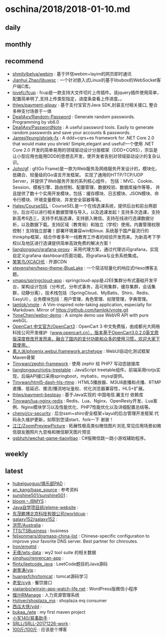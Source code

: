 # oschina/2018/2018-01-10.md



## daily



## monthly



## recommend

- [shmilylbelva/webim](http://git.oschina.net/shmilylbelva/layim) : 基于环信webim+layim的网页即时通讯
- [Jianhui Zhao/libuwsc](http://git.oschina.net/zhaojh329/libuwsc) : 一个针对嵌入式Linux的基于libubox的WebSocket客户端C库。
- [lovefc/fcup](http://git.oschina.net/lovefc/fcup) : fcup是一款支持大文件切片上传插件。该jquery插件使用简单，配置简单明了,支持上传类型指定，进度条查看上传进度。。
- [thlws/payment-alipay](http://git.oschina.net/thlws/payment-alipay) : 基于支付宝官方Java SDK,封装支付相关接口, 整合多种支付场景于一体
- [DealiAxy/Random-Password](http://git.oschina.net/deali/Random-Password) : Generate random passwords. Programming by vb6.0
- [DealiAxy/PasswordNote](http://git.oschina.net/deali/PasswordNote) : A useful password tools. Easily to generate random passwords and save your accounts & passwords.
- [JamesYeung/shriek-fx](http://git.oschina.net/JamesYeung/shriek-fx) : ️A ddd+cqrs+es framework for .NET Core 2.0 that would make you shriek! Simple,elegant and useful!一个使用 .NET Core 2.0 开发的简单易用的领域驱动设计分层框架（DDD+CQRS），宗旨是让小型应用也能用DDD的思想去开发，使开发者告别对领域驱动设计的复杂认识。
- [John/gf](http://git.oschina.net/johng/gf) : gf(Go Frame)是一款为Web服务及网络服务开发设计的，模块化、低耦合、轻量级的Go语言开发框架。 实现了通用的HTTP/TCP/UDP Server，并提供了Web服务开发的系列核心组件， 包括：MVC、Cookie、Session、模板引擎、路由控制、配置管理、数据校验、数据库操作等等， 并且提供了数十个实用开发模块，包括：缓存模块、日志模块、JSON模块、命令行模块、环境变量模块、并发安全容器等等。
- [Halex/CourseSEL](http://git.oschina.net/halex/CourseSEL) : CourseSEL是一个在线选课系统，提供后台和前台两部分。后台可以进行相关数据管理与导入，以及选课发起！支持多次选课，支持新高考6选三，支持手机版选课，支持嵌入微信。支持在线进行选课数据分析，以及数据下载。支持区域（教育局）和独立（学校）使用。内置管理权限控制！支持独立部署！部署环境兼容win和linux. 系统基于国产最流行的thinkphp框架，结合作者多年一线教育工作者的经验开发而来。为新高考下学校以及地区进行选课提供简单高效免费的解决方案！
- [lianglongqun/grafana-proxy](http://git.oschina.net/jscode/grafana-proxy) : 采用代理方案，通过代理访问grafana，实现自定义grafana dashboard页面功能。将grafana与业务系统集成。
- [笑笑鸟/XCACHE](http://git.oschina.net/hansoul/XCACHE) : 开源CDN
- [stevenshen/hexo-theme-BlueLake](http://git.oschina.net/stevenshen/hexo-theme-BlueLake) : 一个简洁轻量化的响应式Hexo博客主题。
- [vmaps/springcloud-app](http://git.oschina.net/vmaps/springcloud-app) : springcloud-app是J2EE集群分布式基础开发平台，架构设计包括（分布式，分布式事务，高可用集群，缓存集群，会话集群，动静分离），技术栈包括（SpringCloud、MyBatis、Shiro、Redis、EasyUI），业务模块包括：用户管理，角色管理、权限管理，字典管理。
- [tamlok/vnote](http://git.oschina.net/tamlok/vnote) : A Vim-inspired note-taking application, especially for Markdown. Mirror of https://github.com/tamlok/vnote.git
- [YoneChen/webvr-demo](http://git.oschina.net/YorkChan/webvr-demo) : A simple demo use WebVR API with pure webGL.
- [OpenCart 中文官方/OpenCart3](http://git.oschina.net/opencartcn/OpenCart3) : OpenCart 3 中文免费版，由成都光大网络科技公司开发维护（www.opencart.cn），版本基于OpenCart3.0.2.0英文原版深度修改开发而来，融合了国内的支付功能和众多的使用习惯，欢迎大家下载使用。
- [素人派/phoenix.webui.framework.archetype](http://git.oschina.net/arch2surenpi/phoenix.webui.framework.archetype) : WebUI自动化测试框架Maven骨架
- [Tinywan/zephir-framework](http://git.oschina.net/Tinywan/zephir-framework) : 使用 zephir 给 PHP7 写动态链接库
- [lianglongqun/riotjs-treetable](http://git.oschina.net/jscode/riotjs-treetable) : JavaScript treetable组件。前端采用riotjs实现，后端API接口采用springboot，mybatis，mysql提供。
- [Tinywan/html5-dash-hls-rtmp](http://git.oschina.net/Tinywan/html5-dash-hls-rtmp) : HTML5播放器、M3U8直播和点播、RTMP直播、低延迟、推流/播流地址鉴权、优化浏览器兼容性，HLS+扩展。
- [thlws/payment-bestpay](http://git.oschina.net/thlws/payment-bestpay) : 基于Java实现的 中国电信.翼支付 依赖库
- [Tinywan/lua-nginx-redis](http://git.oschina.net/Tinywan/lua-nginx-redis) : Redis、Lua、Nginx、OpenResty开发、Lua案例、Nginx模块学习以及性能优化、PHP7性能优化以及详细配置总结等。
- [chenyi/cy-security](http://git.oschina.net/leiyuxi/cy-security) : 后台ssm+shiro安全框架+layui的后台管理开发框架.代码永久维护更新，如帮到您请start、fork一下 谢谢！
- [江江/ZoomPreviewPicture](http://git.oschina.net/yangchaojiang0515/ZoomPreviewPicture) : 拓展性极高类似微信图片浏览,常见应用场景如微信朋友圈照片九宫格和微信聊天图片预览
- [gsbhzh/wechat-game-tiaoyitiao](http://git.oschina.net/gsbhz/wechat-game-tiaoyitiao) : C#版微信跳一跳小游戏辅助程序。


## weekly



## latest

- [hubeiguoguo/俱乐部PAD](http://git.oschina.net/hubeiguoguo/clubPad) : 
- [an_kang/base_source](http://git.oschina.net/an_kang/base_source) : 参考资料
- [sunshine501/sunshine501](http://git.oschina.net/sunshine501/sunshine501) : 
- [bloom丶/BMYS](http://git.oschina.net/yesbloom/BMYS) : 
- [Java自学项目组/eleme-website](http://git.oschina.net/MJLpx/eleme-website) : 
- [东茂鹏博北京科技有限公司/worldcup](http://git.oschina.net/dmpb/worldcup) : 
- [galaxy152/galaxy152](http://git.oschina.net/galaxy152/galaxy152) : 
- [洪荒/Australia](http://git.oschina.net/uph2/Australia) : 
- [TTS/TSBusiness](http://git.oschina.net/shouwangTS/TSBusiness) : business
- [felixonmars/dnsmasq-china-list](http://git.oschina.net/felixonmars/dnsmasq-china-list) : Chinese-specific configuration to improve your favorite DNS server. Best partner for chnroutes.
- [Iron/emqttd](http://git.oschina.net/xwiron/emqttd) : 
- [无夜/wts-data](http://git.oschina.net/nnsword/wts-data) : wy2 tool suite 的相关数据
- [xinghuo/renrencan-app](http://git.oschina.net/xinghuo/renrencan-app) : 
- [flintx/leetcode_java](http://git.oschina.net/flintx/leetcode_java) : LeetCode题目的Java源码
- [谢景涛/vip](http://git.oschina.net/XieJingTao/vip) : 
- [huangxfchn/tomcat](http://git.oschina.net/bestkobe/tomcat) : tomcat源码学习
- [老安/cyjk](http://git.oschina.net/bgzz/cyjk) : 餐饮接口
- [xiajianbo/winxin-app-watch-life.net](http://git.oschina.net/iamxjb/winxin-app-watch-life.net) : WordPress版微信小程序
- [傑/HRManage](http://git.oschina.net/lkj928978530/HRManage) : 人力资源管理系统
- [Holiver/shoplaza_mq](http://git.oschina.net/holiver/shoplaza_mq) : shoplaza mq consumer
- [西瓜大侠/ydd](http://git.oschina.net/WatermeLonMan/ydd) : 
- [bukaa_/wte](http://git.oschina.net/bukaa_/wte) : my first maven project
- [小军140/易事助手](http://git.oschina.net/XiaoJun140/YiShiZhuShou) : 
- [SRLL/SRLL-20171226-work](http://git.oschina.net/shaorll/SRLL-20171226-work) : 
- [100斤/100斤](http://git.oschina.net/50k/50k) : 应该是个博客